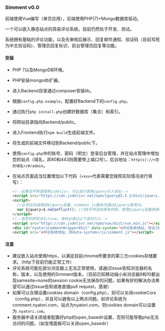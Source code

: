 ### Simment v0.0

前端使用Vue编写（单页应用），后端使用PHP(7)+Mongo数据库驱动。

一个可以嵌入静态站点的简易评论系统，目前仍然处于开发、测试。

系统拥有基础的评论功能，以及先审核后展示、回复邮件通知、验证码（目前写死为中文验证码）、管理员回复标识、前台管理员回复等功能。

#### 安装

- PHP 7以及MongoDB环境。

- PHP安装mongodb扩展。

- 进入Backend目录通过composer安装lib。

- 根据`config.php.example`，配置好Backend下的`config.php`。

- 通过执行`php install.php`创建好数据库（集合）和索引。

- 将网站目录指向Backend/public。

- 进入Frontend执行`npm build`生成前端文件。

- 将生成的前端文件移动到Backend/public下。

- 使用`config.php`中的账号、密码（明文）登录后台管理，并在站点管理中增加您的站点（域名，非80和443则需要带上端口号）。后台地址：`http(s)://<您的域名>/#/admin`。

- 在站点页面适当位置增加以下代码（`<xxx>`代表需要您按照实际情况进行填写）：

  ```html
  <!--如果您不希望使用jsdelivr，可以自行更换jquery引入地址-->
  <script src="https://cdn.jsdelivr.net/npm/jquery@3.5.1/dist/jquery.min.js"></script>
  <script>
    //必须将JQ赋值给$jquery变量，simment.js脚本内通过$jquery使用JQ。
    var $jquery=$.noConflict(); //将$符号还给原来的库，使用$jquery变量来使用jq，避免冲突。
  </script>
  <!--若您的网页未引入vue，请务必通过以下语句引入-->
  <script src="https://cdn.jsdelivr.net/npm/vue/dist/vue.min.js"></script>
  <div id="nyatoriCommentWrapper0511" data-system="<评论系统地址，协议(http://或https://)+域名，末尾无'/'>" data-site="<要引入评论系统站点的域名>" data-path="<目前请留空>" data-with-style="<是否使用评论系统自带的style，使用请填写true，否则留空并且需要在自己的站点中给评论区块设置样式>" data-scroll-el="<滚动条所属元素，可以是标签名，#id或者.class等（JQ选择器）>"></div>
  <script src="<评论系统地址，同data-system>/js/simment.js"></script>
  ```

#### 注意

- 建议嵌入站点使用https，以满足目前chrome所要求的第三方cookies存储要求。（http下目前仍能正常工作）
- 评论系统可能在部分浏览器上无法正常使用，请通过Issue告知浏览器的名称，版本，以及使用的Simment版本。（目前已知移动端小米浏览器9和10都出现samesite=none的session cookie无法保存的问题，如果有好的解决办法希望可以通过Issue告知或者直接pull request，感谢）
- 如果可以合理设置cookies domain（config.php），则可以关闭cookieCors（config.php），并且可以避免以上两点问题。如评论系统为comment.nyatori.com，站点为nyatori.com，则cookies domain可以设置为`.nyatori.com`。
- 服务器中请关闭或者配置好php的open_basedir设置，否则可能导致php无法访问的问题。（如宝塔面板可以关闭open_basedir）
